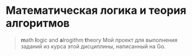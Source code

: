 # Математическая логика и теория алгоритмов
> **m**ath **l**ogic and **a**lrogithm **t**heory
Мой проект для выполнения заданий из курса этой дисциплины, написанный на Go.